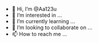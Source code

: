 - 👋 Hi, I’m @Aa123u
- 👀 I’m interested in ...
- 🌱 I’m currently learning ...
- 💞️ I’m looking to collaborate on ...
- 📫 How to reach me ...

<!---
Aa123u/Aa123u is a ✨ special ✨ repository because its `README.md` (this file) appears on your GitHub profile.
You can click the Preview link to take a look at your changes.
_
